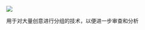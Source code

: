 ![](https://raw.githubusercontent.com/a812305914/PMP/main/img/202210061123424.png)

用于对大量创意进行分组的技术，以便进一步审查和分析